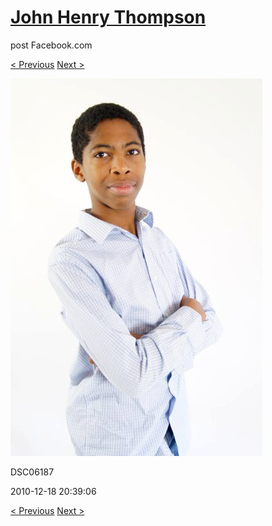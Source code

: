 # [John Henry Thompson](../README.md)
post Facebook.com

[< Previous](2010-12-18-19.md) [Next >](2010-12-18-21.md)

[![](../media/2010-12-18/Fam-2010-DSC06187.jpg)](../README.md)

DSC06187

2010-12-18 20:39:06

[< Previous](2010-12-18-19.md) [Next >](2010-12-18-21.md)